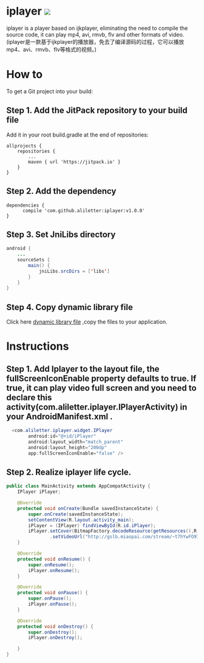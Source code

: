 # iplayer [![](https://jitpack.io/v/aliletter/iplayer.svg)](https://jitpack.io/#aliletter/iplayer)
iplayer is a player based on ijkplayer, eliminating the need to compile the source code, it can play mp4, avi, rmvb, flv and other formats of video.(iplayer是一款基于ijkplayer的播放器，免去了编译源码的过程，它可以播放mp4、avi、rmvb、flv等格式的视频。)
# How to
To get a Git project into your build:
## Step 1. Add the JitPack repository to your build file
Add it in your root build.gradle at the end of repositories:

	allprojects {
		repositories {
			...
			maven { url 'https://jitpack.io' }
		}
	}
  
## Step 2. Add the dependency

	dependencies {
          compile 'com.github.aliletter:iplayer:v1.0.0'
	}
## Step 3. Set JniLibs directory

```Java
android {
    ...
    sourceSets {
        main() {
            jniLibs.srcDirs = ['libs']
        }
    }
}

```
## Step 4. Copy dynamic library file
Click here [dynamic library file](https://github.com/aliletter/iplayer/raw/master/libs.7z) ,copy the files to your application.

# Instructions
## Step 1. Add Iplayer to the layout file, the fullScreenIconEnable property defaults to true. If true, it can play video full screen and you need to declare this activity(com.aliletter.iplayer.IPlayerActivity) in your AndroidManifest.xml .
```Java
  <com.aliletter.iplayer.widget.IPlayer
        android:id="@+id/iPlayer"
        android:layout_width="match_parent"
        android:layout_height="200dp"
        app:fullScreenIconEnable="false" />
```

## Step 2. Realize iplayer life cycle.
```Java
public class MainActivity extends AppCompatActivity {
    IPlayer iPlayer;

    @Override
    protected void onCreate(Bundle savedInstanceState) {
        super.onCreate(savedInstanceState);
        setContentView(R.layout.activity_main);
        iPlayer = (IPlayer) findViewById(R.id.iPlayer);
        iPlayer.setCover(BitmapFactory.decodeResource(getResources(),R.mipmap.ic_launcher))
                .setVideoUrl("http://gslb.miaopai.com/stream/~t7hYwFO974U4fDLTI3basB81DRAFPYTMjdPgw__.mp4?mpflag=64&vend=1&os=3&partner=4&platform=2&cookie_id=&refer=miaopai&scid=%7Et7hYwFO974U4fDLTI3basB81DRAFPYTMjdPgw__");
    }

    @Override
    protected void onResume() {
        super.onResume();
        iPlayer.onResume();
    }

    @Override
    protected void onPause() {
        super.onPause();
        iPlayer.onPause();
    }

    @Override
    protected void onDestroy() {
        super.onDestroy();
        iPlayer.onDestroy();

    }
}
```